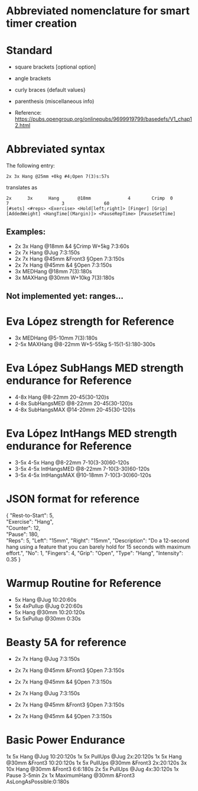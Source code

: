 # Abbreviated nomenclature for smart timer creation

 
# Standard
* square brackets [optional option]
* angle brackets <required argument>
* curly braces {default values}
* parenthesis (miscellaneous info)

* Reference: https://pubs.opengroup.org/onlinepubs/9699919799/basedefs/V1_chap12.html

# Abbreviated syntax
The following entry:
```
2x 3x Hang @25mm +0kg #4;Open 7(3)s:57s
```
translates as
```
2x      3x      Hang       @18mm              4        Crimp  0             7                    3               60
[#sets] <#reps> <Exercise> <Hold[left;right]> [Finger] [Grip] [AddedWeight] <HangTime[(Margin)]> <PauseRepTime> [PauseSetTime]
```

## Examples:
+ 2x 3x Hang @18mm &4 §Crimp W+5kg 7:3:60s
+ 2x 7x Hang @Jug 7:3:150s
+ 2x 7x Hang @45mm &Front3 §Open 7:3:150s
+ 2x 7x Hang @45mm &4 §Open 7:3:150s
+ 3x MEDHang @18mm 7(3):180s
+ 3x MAXHang @30mm W+10kg 7(3):180s

## Not implemented yet: ranges...

# Eva López strength for Reference
+ 3x MEDHang @5-10mm 7(3):180s
+ 2-5x MAXHang @8-22mm W+5-55kg 5-15(1-5):180-300s


# Eva López SubHangs MED strength endurance for Reference
+ 4-8x Hang @8-22mm 20-45(30-120)s
+ 4-8x SubHangsMED @8-22mm 20-45(30-120)s
+ 4-8x SubHangsMAX @14-20mm 20-45(30-120)s

# Eva López IntHangs MED strength endurance for Reference
+ 3-5x 4-5x Hang @8-22mm 7-10(3-30)60-120s
+ 3-5x 4-5x IntHangsMED @8-22mm 7-10(3-30)60-120s
+ 3-5x 4-5x IntHangsMAX @10-18mm 7-10(3-30)60-120s



# JSON format for reference
{ "Rest-to-Start": 5,       
"Exercise": "Hang", 			    
"Counter": 12, 	
"Pause": 180,    
"Reps": 5, 
"Left": "15mm", 
"Right": "15mm", 
"Description": "Do a 12-second hang using a feature that you can barely hold for 15 seconds with maximum effort.",
"No": 1, 
"Fingers": 4, 
"Grip": "Open", 
"Type": "Hang",
"Intensity": 0.35
}


# Warmup Routine for Reference
+ 5x Hang @Jug 10:20:60s
+ 5x 4xPullup @Jug 0:20:60s
+ 5x Hang @30mm 10:20:120s
+ 5x 5xPullup @30mm 0:30s


# Beasty 5A for reference
+ 2x 7x Hang @Jug 7:3:150s
+ 2x 7x Hang @45mm &Front3 §Open 7:3:150s
+ 2x 7x Hang @45mm &4 §Open 7:3:150s

+ 2x 7x Hang @Jug 7:3:150s
+ 2x 7x Hang @45mm &Front3 §Open 7:3:150s
+ 2x 7x Hang @45mm &4 §Open 7:3:150s





# Basic Power Endurance
1x 5x Hang @Jug 10:20:120s
1x 5x PullUps @Jug 2x:20:120s
1x 5x Hang @30mm &Front3 10:20:120s
1x 5x PullUps @30mm &Front3 2x:20:120s
3x 10x Hang @30mm &Front3 6:6:180s
2x 5x PullUps @Jug 4x:30:120s
1x Pause 3-5min
2x 1x MaximumHang @30mm &Front3 AsLongAsPossible:0:180s
